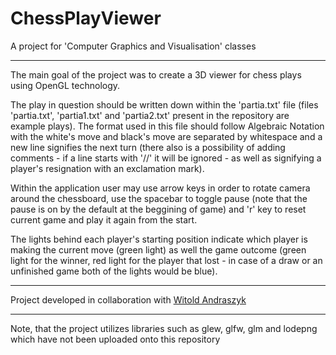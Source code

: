 # ChessPlayViewer
A project for 'Computer Graphics and Visualisation' classes

-----------------

The main goal of the project was to create a 3D viewer for chess plays using OpenGL technology.

The play in question should be written down within the 'partia.txt' file (files 'partia.txt', 'partia1.txt' and 'partia2.txt' present in the repository are example plays). The format used in this file should follow Algebraic Notation with the white's move and black's move are separated by whitespace and a new line signifies the next turn (there also is a possibility of adding comments - if a line starts with '//' it will be ignored - as well as signifying a player's resignation with an exclamation mark).

Within the application user may use arrow keys in order to rotate camera around the chessboard, use the spacebar to toggle pause (note that the pause is on by the default at the beggining of game) and 'r' key to reset current game and play it again from the start.

The lights behind each player's starting position indicate which player is making the current move (green light) as well the game outcome (green light for the winner, red light for the player that lost - in case of a draw or an unfinished game both of the lights would be blue).

-----------------

Project developed in collaboration with [Witold Andraszyk](https://github.com/WAndraszyk "Witold's repository")

-----------------

Note, that the project utilizes libraries such as glew, glfw, glm and lodepng which have not been uploaded onto this repository
